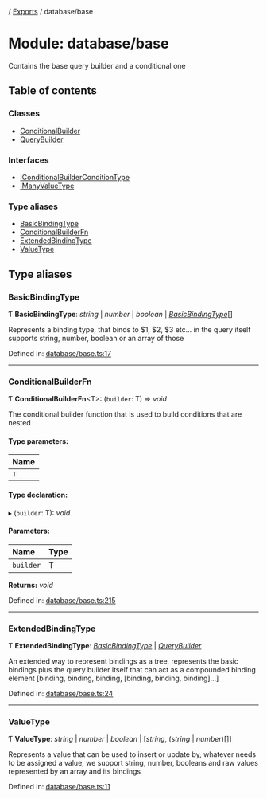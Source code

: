 [](../README.md) / [Exports](../modules.md) / database/base

# Module: database/base

Contains the base query builder and a conditional one

## Table of contents

### Classes

- [ConditionalBuilder](../classes/database_base.conditionalbuilder.md)
- [QueryBuilder](../classes/database_base.querybuilder.md)

### Interfaces

- [IConditionalBuilderConditionType](../interfaces/database_base.iconditionalbuilderconditiontype.md)
- [IManyValueType](../interfaces/database_base.imanyvaluetype.md)

### Type aliases

- [BasicBindingType](database_base.md#basicbindingtype)
- [ConditionalBuilderFn](database_base.md#conditionalbuilderfn)
- [ExtendedBindingType](database_base.md#extendedbindingtype)
- [ValueType](database_base.md#valuetype)

## Type aliases

### BasicBindingType

Ƭ **BasicBindingType**: *string* \| *number* \| *boolean* \| [*BasicBindingType*](database_base.md#basicbindingtype)[]

Represents a binding type, that binds to $1, $2, $3 etc... in the query itself
supports string, number, boolean or an array of those

Defined in: [database/base.ts:17](https://github.com/onzag/itemize/blob/0e9b128c/database/base.ts#L17)

___

### ConditionalBuilderFn

Ƭ **ConditionalBuilderFn**<T\>: (`builder`: T) => *void*

The conditional builder function that is used to build
conditions that are nested

#### Type parameters:

Name |
:------ |
`T` |

#### Type declaration:

▸ (`builder`: T): *void*

#### Parameters:

Name | Type |
:------ | :------ |
`builder` | T |

**Returns:** *void*

Defined in: [database/base.ts:215](https://github.com/onzag/itemize/blob/0e9b128c/database/base.ts#L215)

___

### ExtendedBindingType

Ƭ **ExtendedBindingType**: [*BasicBindingType*](database_base.md#basicbindingtype) \| [*QueryBuilder*](../classes/database_base.querybuilder.md)

An extended way to represent bindings as a tree, represents the basic bindings
plus the query builder itself that can act as a compounded binding element
[binding, binding, binding, [binding, binding, binding]...]

Defined in: [database/base.ts:24](https://github.com/onzag/itemize/blob/0e9b128c/database/base.ts#L24)

___

### ValueType

Ƭ **ValueType**: *string* \| *number* \| *boolean* \| [*string*, (*string* \| *number*)[]]

Represents a value that can be used to insert or update by, whatever
needs to be assigned a value, we support string, number, booleans
and raw values represented by an array and its bindings

Defined in: [database/base.ts:11](https://github.com/onzag/itemize/blob/0e9b128c/database/base.ts#L11)
